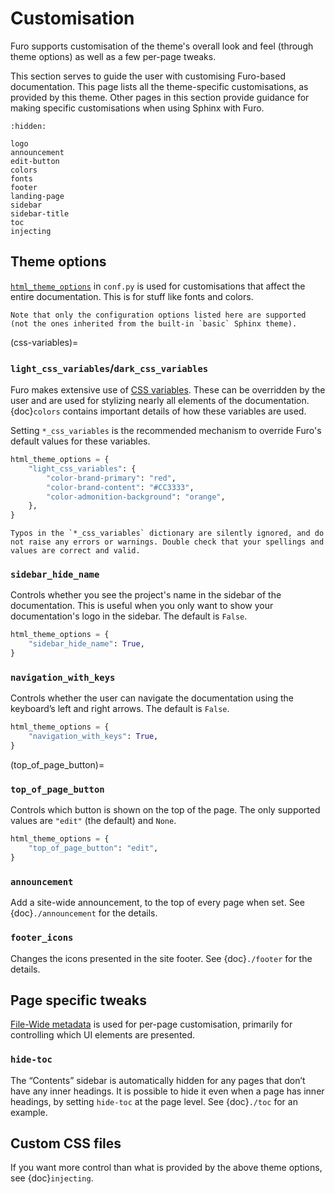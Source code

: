 # Customisation

Furo supports customisation of the theme's overall look and feel (through theme options) as well as a few per-page tweaks.

This section serves to guide the user with customising Furo-based documentation. This page lists all the theme-specific customisations, as provided by this theme. Other pages in this section provide guidance for making specific customisations when using Sphinx with Furo.

```{toctree}
:hidden:

logo
announcement
edit-button
colors
fonts
footer
landing-page
sidebar
sidebar-title
toc
injecting
```

## Theme options

[`html_theme_options`][sphinx-html_theme_options] in `conf.py` is used for customisations that affect the entire documentation. This is for stuff like fonts and colors.

```{note}
Note that only the configuration options listed here are supported (not the ones inherited from the built-in `basic` Sphinx theme).
```

(css-variables)=

### `light_css_variables`/`dark_css_variables`

Furo makes extensive use of [CSS variables][css-variables]. These can be overridden by the user and are used for stylizing nearly all elements of the documentation. {doc}`colors` contains important details of how these variables are used.

Setting `*_css_variables` is the recommended mechanism to override Furo's default values for these variables.

```python
html_theme_options = {
    "light_css_variables": {
        "color-brand-primary": "red",
        "color-brand-content": "#CC3333",
        "color-admonition-background": "orange",
    },
}
```

```{caution}
Typos in the `*_css_variables` dictionary are silently ignored, and do not raise any errors or warnings. Double check that your spellings and values are correct and valid.
```

### `sidebar_hide_name`

Controls whether you see the project's name in the sidebar of the documentation. This is useful when you only want to show your documentation's logo in the sidebar. The default is `False`.

```python
html_theme_options = {
    "sidebar_hide_name": True,
}
```

### `navigation_with_keys`

Controls whether the user can navigate the documentation using the keyboard’s left and right arrows. The default is `False`.

```python
html_theme_options = {
    "navigation_with_keys": True,
}
```

(top_of_page_button)=

### `top_of_page_button`

Controls which button is shown on the top of the page. The only supported values are `"edit"` (the default) and `None`.

```python
html_theme_options = {
    "top_of_page_button": "edit",
}
```

### `announcement`

Add a site-wide announcement, to the top of every page when set. See {doc}`./announcement` for the details.

### `footer_icons`

Changes the icons presented in the site footer. See {doc}`./footer` for the details.

## Page specific tweaks

[File-Wide metadata][sphinx-file-wide-metadata] is used for per-page customisation, primarily for controlling which UI elements are presented.

### `hide-toc`

The “Contents” sidebar is automatically hidden for any pages that don’t have any inner headings. It is possible to hide it even when a page has inner headings, by setting `hide-toc` at the page level. See {doc}`./toc` for an example.

## Custom CSS files

If you want more control than what is provided by the above theme options, see {doc}`injecting`.

[css-variables]: https://developer.mozilla.org/en-US/docs/Web/CSS/Using_CSS_custom_properties
[sphinx-html_theme_options]: https://www.sphinx-doc.org/en/master/usage/configuration.html#confval-html_theme_options
[sphinx-file-wide-metadata]: https://www.sphinx-doc.org/en/master/usage/restructuredtext/field-lists.html#metadata
